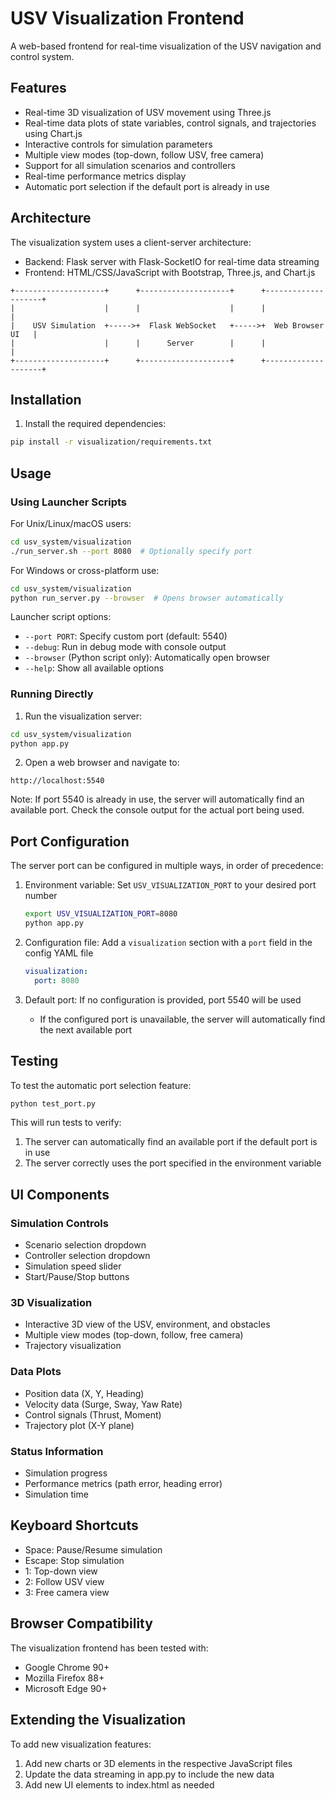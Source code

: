 # USV Visualization Frontend

A web-based frontend for real-time visualization of the USV navigation and control system.

## Features

- Real-time 3D visualization of USV movement using Three.js
- Real-time data plots of state variables, control signals, and trajectories using Chart.js 
- Interactive controls for simulation parameters
- Multiple view modes (top-down, follow USV, free camera)
- Support for all simulation scenarios and controllers
- Real-time performance metrics display
- Automatic port selection if the default port is already in use

## Architecture

The visualization system uses a client-server architecture:

- Backend: Flask server with Flask-SocketIO for real-time data streaming
- Frontend: HTML/CSS/JavaScript with Bootstrap, Three.js, and Chart.js

```
+--------------------+      +--------------------+      +--------------------+
|                    |      |                    |      |                    |
|    USV Simulation  +----->+  Flask WebSocket   +----->+  Web Browser UI   |
|                    |      |      Server        |      |                    |
+--------------------+      +--------------------+      +--------------------+
```

## Installation

1. Install the required dependencies:

```bash
pip install -r visualization/requirements.txt
```

## Usage

### Using Launcher Scripts

For Unix/Linux/macOS users:
```bash
cd usv_system/visualization
./run_server.sh --port 8080  # Optionally specify port
```

For Windows or cross-platform use:
```bash
cd usv_system/visualization
python run_server.py --browser  # Opens browser automatically
```

Launcher script options:
- `--port PORT`: Specify custom port (default: 5540)
- `--debug`: Run in debug mode with console output
- `--browser` (Python script only): Automatically open browser
- `--help`: Show all available options

### Running Directly

1. Run the visualization server:

```bash
cd usv_system/visualization
python app.py
```

2. Open a web browser and navigate to:

```
http://localhost:5540
```

Note: If port 5540 is already in use, the server will automatically find an available port. Check the console output for the actual port being used.

## Port Configuration

The server port can be configured in multiple ways, in order of precedence:

1. Environment variable: Set `USV_VISUALIZATION_PORT` to your desired port number
   ```bash
   export USV_VISUALIZATION_PORT=8080
   python app.py
   ```

2. Configuration file: Add a `visualization` section with a `port` field in the config YAML file
   ```yaml
   visualization:
     port: 8080
   ```

3. Default port: If no configuration is provided, port 5540 will be used
   - If the configured port is unavailable, the server will automatically find the next available port

## Testing

To test the automatic port selection feature:

```bash
python test_port.py
```

This will run tests to verify:
1. The server can automatically find an available port if the default port is in use
2. The server correctly uses the port specified in the environment variable

## UI Components

### Simulation Controls
- Scenario selection dropdown
- Controller selection dropdown
- Simulation speed slider
- Start/Pause/Stop buttons

### 3D Visualization
- Interactive 3D view of the USV, environment, and obstacles
- Multiple view modes (top-down, follow, free camera)
- Trajectory visualization

### Data Plots
- Position data (X, Y, Heading)
- Velocity data (Surge, Sway, Yaw Rate)
- Control signals (Thrust, Moment)
- Trajectory plot (X-Y plane)

### Status Information
- Simulation progress
- Performance metrics (path error, heading error)
- Simulation time

## Keyboard Shortcuts

- Space: Pause/Resume simulation
- Escape: Stop simulation
- 1: Top-down view
- 2: Follow USV view
- 3: Free camera view

## Browser Compatibility

The visualization frontend has been tested with:
- Google Chrome 90+
- Mozilla Firefox 88+
- Microsoft Edge 90+

## Extending the Visualization

To add new visualization features:

1. Add new charts or 3D elements in the respective JavaScript files
2. Update the data streaming in app.py to include the new data
3. Add new UI elements to index.html as needed 